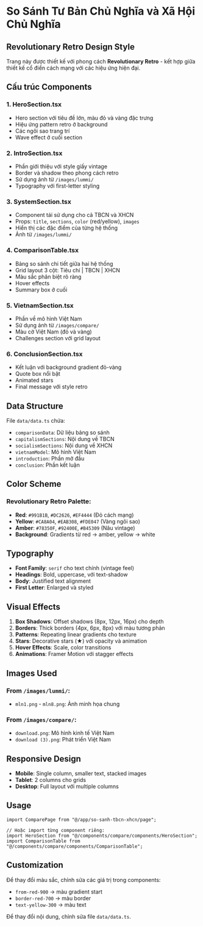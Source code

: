 # So Sánh Tư Bản Chủ Nghĩa và Xã Hội Chủ Nghĩa

## Revolutionary Retro Design Style

Trang này được thiết kế với phong cách **Revolutionary Retro** - kết hợp giữa thiết kế cổ điển cách mạng với các hiệu ứng hiện đại.

## Cấu trúc Components

### 1. **HeroSection.tsx**
- Hero section với tiêu đề lớn, màu đỏ và vàng đặc trưng
- Hiệu ứng pattern retro ở background
- Các ngôi sao trang trí
- Wave effect ở cuối section

### 2. **IntroSection.tsx**
- Phần giới thiệu với style giấy vintage
- Border và shadow theo phong cách retro
- Sử dụng ảnh từ `/images/lummi/`
- Typography với first-letter styling

### 3. **SystemSection.tsx**
- Component tái sử dụng cho cả TBCN và XHCN
- Props: `title`, `sections`, `color` (red/yellow), `images`
- Hiển thị các đặc điểm của từng hệ thống
- Ảnh từ `/images/lummi/`

### 4. **ComparisonTable.tsx**
- Bảng so sánh chi tiết giữa hai hệ thống
- Grid layout 3 cột: Tiêu chí | TBCN | XHCN
- Màu sắc phân biệt rõ ràng
- Hover effects
- Summary box ở cuối

### 5. **VietnamSection.tsx**
- Phần về mô hình Việt Nam
- Sử dụng ảnh từ `/images/compare/`
- Màu cờ Việt Nam (đỏ và vàng)
- Challenges section với grid layout

### 6. **ConclusionSection.tsx**
- Kết luận với background gradient đỏ-vàng
- Quote box nổi bật
- Animated stars
- Final message với style retro

## Data Structure

File `data/data.ts` chứa:
- `comparisonData`: Dữ liệu bảng so sánh
- `capitalismSections`: Nội dung về TBCN
- `socialismSections`: Nội dung về XHCN
- `vietnamModel`: Mô hình Việt Nam
- `introduction`: Phần mở đầu
- `conclusion`: Phần kết luận

## Color Scheme

### Revolutionary Retro Palette:
- **Red**: `#991B1B`, `#DC2626`, `#EF4444` (Đỏ cách mạng)
- **Yellow**: `#CA8A04`, `#EAB308`, `#FDE047` (Vàng ngôi sao)
- **Amber**: `#78350F`, `#92400E`, `#B45309` (Nâu vintage)
- **Background**: Gradients từ red → amber, yellow → white

## Typography

- **Font Family**: `serif` cho text chính (vintage feel)
- **Headings**: Bold, uppercase, với text-shadow
- **Body**: Justified text alignment
- **First Letter**: Enlarged và styled

## Visual Effects

1. **Box Shadows**: Offset shadows (8px, 12px, 16px) cho depth
2. **Borders**: Thick borders (4px, 6px, 8px) với màu tương phản
3. **Patterns**: Repeating linear gradients cho texture
4. **Stars**: Decorative stars (★) với opacity và animation
5. **Hover Effects**: Scale, color transitions
6. **Animations**: Framer Motion với stagger effects

## Images Used

### From `/images/lummi/`:
- `mln1.png` - `mln8.png`: Ảnh minh họa chung

### From `/images/compare/`:
- `download.png`: Mô hình kinh tế Việt Nam
- `download (3).png`: Phát triển Việt Nam

## Responsive Design

- **Mobile**: Single column, smaller text, stacked images
- **Tablet**: 2 columns cho grids
- **Desktop**: Full layout với multiple columns

## Usage

```tsx
import ComparePage from "@/app/so-sanh-tbcn-xhcn/page";

// Hoặc import từng component riêng:
import HeroSection from "@/components/compare/components/HeroSection";
import ComparisonTable from "@/components/compare/components/ComparisonTable";
```

## Customization

Để thay đổi màu sắc, chỉnh sửa các giá trị trong components:
- `from-red-900` → màu gradient start
- `border-red-700` → màu border
- `text-yellow-300` → màu text

Để thay đổi nội dung, chỉnh sửa file `data/data.ts`.

